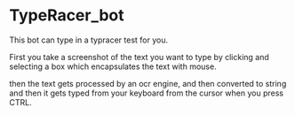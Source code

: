 # TypeRacer_bot
This bot can type in a typracer test for you. 


First you take a screenshot of the text you want to type by clicking and selecting a box which encapsulates the text with mouse.

then the text gets processed by an ocr engine, and then converted to string and then it gets typed from your keyboard from the cursor when you press CTRL.
